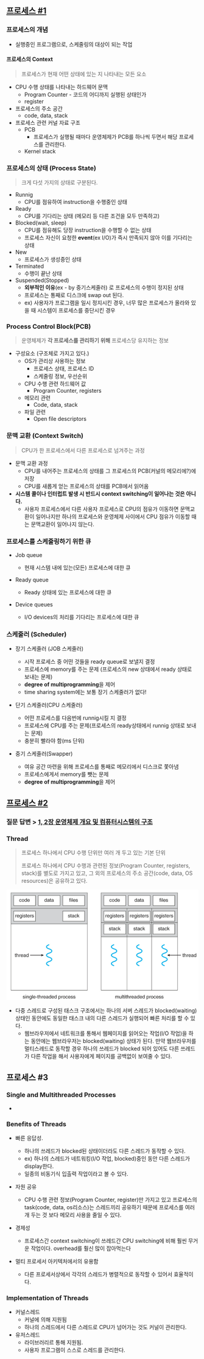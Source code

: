 ## [프로세스 #1](https://core.ewha.ac.kr/publicview/C0101020140318134023355997?vmode=f)

### 프로세스의 개념

- 실행중인 프로그램으로, 스케줄링의 대상이 되는 작업

#### 프로세스의 Context

> 프로세스가 현재 어떤 상태에 있는 지 나타내는 모든 요소

- CPU 수행 상태를 나타내는 하드웨어 문맥
  - Program Counter - 코드의 어디까지 실행된 상태인가
  - register
- 프로세스의 주소 공간
  - code, data, stack
- 프로세스 관련 커널 자료 구조
  - PCB
    - 프로세스가 실행될 때마다 운영체제가 PCB를 하나씩 두면서 해당 프로세스를 관리한다.
  - Kernel stack

### 프로세스의  상태 (Process State)

> 크게 다섯 가지의 상태로 구분된다.

- Runnig
  - CPU를 점유하여 instruction을 수행중인 상태
- Ready
  - CPU를 기다리는 상태 (메모리 등 다른 조건을 모두 만족하고)
- Blocked(wait, sleep)
  - CPU를 점유해도 당장 instruction을 수행할 수 없는 상태
  - 프로세스 자신이 요청한 **event**(ex I/O)가 즉시 만족되지 않아 이를 기다리는 상태  
- New
  - 프로세스가 생성중인 상태
- Terminated
  - 수행이 끝난 상태
- Suspended(Stopped)
  - **외부적인 이유**(ex - by 중기스케줄러) 로 프로세스의 수행이 정지된 상태
  - 프로세스는 통째로 디스크에 swap out 된다.
  - ex) 사용자가 프로그램을 일시 정지시킨 경우, 너무 많은 프로세스가 올라와 있을 때 시스템이 프로세스를 중단시킨 경우

### Process Control Block(PCB)

> 운영체제가 **각 프로세스를 관리하기 위해** 프로세스당 유지하는 정보

- 구성요소 (구조체로 가지고 있다.)
  - OS가 관리상 사용하는 정보
    - 프로세스 상태, 프로세스 ID
    - 스케줄링 정보, 우선순위
  - CPU 수행 관련 하드웨어 값
    - Program Counter, registers
  - 메모리 관련
    - Code, data, stack
  - 파일 관련
    - Open file descriptors

### 문맥 교환 (Context Switch)

> CPU가 한 프로세스에서 다른 프로세스로 넘겨주는 과정

- 문맥 교환 과정
  - CPU를 내어주는 프로세스의 상태를 그 프로세스의 PCB(커널의 메모리에?)에 저장
  - CPU를 새롭게 얻는 프로세스의 상태를 PCB에서 읽어옴
- **시스템 콜이나 인터럽트 발생 시 반드시 context switching이 일어나는 것은 아니다.**
  - 사용자 프로세스에서 다른 사용자 프로세스로 CPU의 점유가 이동하면 문맥교환이 일어나지만 하나의  프로세스와 운영체제 사이에서 CPU 점유가 이동할 때는 문맥교환이 일어나지 않는다.

### 프로세스를 스케줄링하기 위한 큐

- Job queue
  - 현재 시스템 내에 있는(모든) 프로세스에 대한 큐

- Ready queue
  - Ready 상태에 있는 프로세스에 대한 큐

- Device queues
  - I/O devices의 처리를 기다리는 프로세스에 대한 큐


### 스케줄러 (Scheduler)

- 장기 스케줄러 (JOB 스케줄러)
  - 시작 프로세스 중 어떤 것들을 ready queue로 보낼지 결정
  - 프로세스에 memory를 주는 문제 (프로세스의 new 상태에서  ready 상태로 보내는 문제)
  - **degree of multiprogramming**을 제어
  - time sharing system에는 보통 장기 스케줄러가 없다!

- 단기 스케줄러(CPU 스케줄러)
  - 어떤 프로세스를 다음번에 runnig시킬 지 결정
  - 프로세스에 CPU를 주는 문제(프로세스의 ready상태에서 runnig 상태로 보내는 문제)
  - 충분히 빨라야 함(ms 단위)

- 중기 스케줄러(Swapper)
  - 여유 공간 마련을 위해 프로세스를 통째로 메모리에서 디스크로 쫓아냄
  - 프로세스에게서 memory를 뺏는 문제
  - **degree of multiprogramming**을 제어




## [프로세스 #2](https://core.ewha.ac.kr/publicview/C0101020140321141759959993?vmode=f)

### 질문 답변 > [1, 2장 운영체제 개요 및 컴퓨터시스템의 구조](운영체제/1,-2장-운영체제-개요-및-컴퓨터시스템의-구조.md)



### Thread

>프로세스 하나에서 CPU 수행 단위만 여러 개 두고 있는 기본 단위
>
>프로세스 하나에서 CPU 수행과 관련된 정보(Program Counter, registers, stack)를 별도로 가지고 있고, 그 외의 프로세스의 주소 공간(code, data, OS resources)은 공유하고 있다.

![image-20220125181640805](3장-프로세스.assets/image-20220125181640805.png)

- 다중 스레드로 구성된 태스크 구조에서는 하나의 서버 스레드가 blocked(waiting) 상태인 동안에도 동일한 태스크 내의 다른 스레드가 실행되어 빠른 처리를 할 수 있다.
  - 웹브라우저에서 네트워크를 통해서 웹페이지를 읽어오는 작업(I/O 작업)을 하는 동안에는 웹브라우저는 blocked(waiting) 상태가 된다. 만약 웹브라우저를 멀티스레드로 동작할 경우 하나의 쓰레드가 blocked 되어 있어도 다른 쓰레드가 다른 작업을 해서 사용자에게 페이지를 공백없이 보여줄 수 있다.  



## 프로세스 #3

### Single and Multithreaded Processes

- 

### Benefits of Threads

- 빠른 응답성.
  - 하나의 쓰레드가 blocked된 상태이더라도 다른 스레드가 동작할 수 있다.
  - ex) 하나의 스레드가 네트워킹(I/O 작업, blocked)중인 동안 다른 스레드가 display한다.
  - 일종의 비동기식 입출력 작업이라고 볼 수 있다.

- 자원 공유
  - CPU 수행 관련 정보(Program Counter, register)만 가지고 있고 프로세스의 task(code, data, os리소스)는 스레드끼리 공유하기 때문에 프로세스를 여러개 두는 것 보다 메모리 사용을 줄일 수 있다.

- 경제성
  - 프로세스간 context switching이 쓰레드간 CPU switching에 비해 훨씬 무거운 작업이다. overhead를 훨신 많이 잡아먹는다

- 멀티 프로세서 아키텍처에서의 유용함
  - 다른 프로세서상에서 각각의 스레드가 병렬적으로 동작할 수 있어서 효율적이다.


### Implementation of Threads

- 커널스레드
  - 커널에 의해 지원됨
  - 하나의 스레드에서 다른 스레드로 CPU가 넘어가는 것도 커널이 관리한다.
- 유저스레드
  - 라이브러리르 통해 지원됨.
  - 사용자 프로그램이 스스로 스레드를 관리한다.
